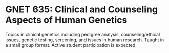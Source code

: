 # GNET 635: Clinical and Counseling Aspects of Human Genetics

Topics in clinical genetics including pedigree analysis, counseling/ethical issues, genetic testing, screening, and issues in human research. Taught in a small group format. Active student participation is expected.